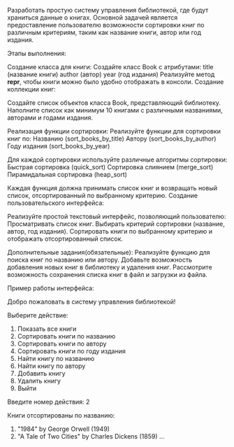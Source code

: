 Разработать простую систему управления библиотекой, где будут храниться данные о книгах. Основной задачей является предоставление пользователю возможности сортировки книг по различным критериям, таким как название книги, автор или год издания.

Этапы выполнения:

Создание класса для книги:
Создайте класс Book с атрибутами:
title (название книги)
author (автор)
year (год издания)
Реализуйте метод __repr__, чтобы книги можно было удобно отображать в консоли.
Создание коллекции книг:

Создайте список объектов класса Book, представляющий библиотеку.
Наполните список как минимум 10 книгами с различными названиями, авторами и годами издания.

Реализация функции сортировки:
Реализуйте функции для сортировки книг по:
Названию (sort_books_by_title)
Автору (sort_books_by_author)
Году издания (sort_books_by_year)

Для каждой сортировки используйте различные алгоритмы сортировки:
Быстрая сортировка (quick_sort)
Сортировка слиянием (merge_sort)
Пирамидальная сортировка (heap_sort)

Каждая функция должна принимать список книг и возвращать новый список, отсортированный по выбранному критерию.
Создание пользовательского интерфейса:

Реализуйте простой текстовый интерфейс, позволяющий пользователю:
Просматривать список книг.
Выбирать критерий сортировки (название, автор, год издания).
Сортировать книги по выбранному критерию и отображать отсортированный список.

Дополнительные задания(обязательные):
Реализуйте функцию для поиска книг по названию или автору.
Добавьте возможность добавления новых книг в библиотеку и удаления книг.
Рассмотрите возможность сохранения списка книг в файл и загрузки из файла.

Пример работы интерфейса:

Добро пожаловать в систему управления библиотекой!

Выберите действие:
1. Показать все книги
2. Сортировать книги по названию
3. Сортировать книги по автору
4. Сортировать книги по году издания
5. Найти книгу по названию
6. Найти книгу по автору
7. Добавить книгу
8. Удалить книгу
9. Выйти

Введите номер действия: 2

Книги отсортированы по названию:
1. "1984" by George Orwell (1949)
2. "A Tale of Two Cities" by Charles Dickens (1859)
...
